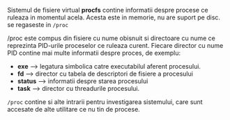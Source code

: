 Sistemul de fisiere virtual **procfs** contine informatii despre procese ce ruleaza in momentul acela. Acesta este in memorie, nu are suport pe disc. se regaseste in `/proc`

/proc este compus din fisiere cu nume obisnuit si directoare cu nume ce reprezinta PID-urile proceselor ce ruleaza curent. Fiecare director cu nume PID contine mai multe informatii despre proces, de exemplu:
- **exe** --> legatura simbolica catre executabilul aferent procesului.
- **fd** --> director cu tabela de descriptori de fisiere a procesului
- **status** --> informatii despre starea procesului
- **task** --> director cu threadurile procesului.

`/proc` contine si alte intrarii pentru investigarea sistemului, care sunt accesate de alte utilitare ce nu tin de procese.